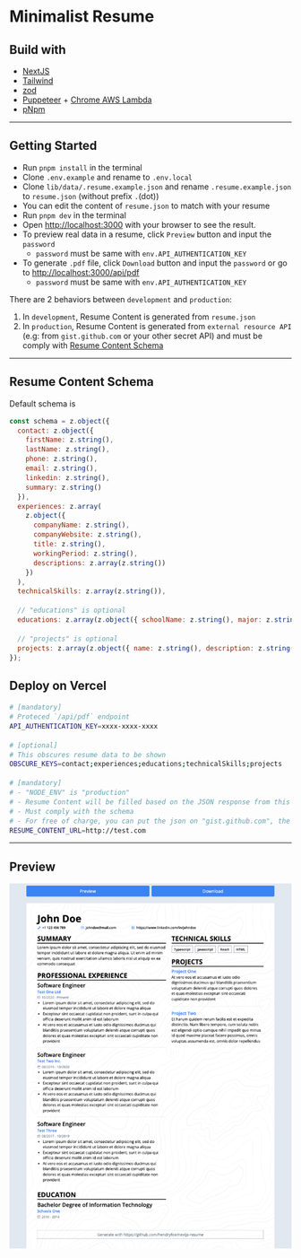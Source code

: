 # Minimalist Resume

## Build with

- [NextJS](https://nextjs.org)
- [Tailwind](https://tailwindcss.com/)
- [zod](https://zod.dev/)
- [Puppeteer](https://pptr.dev/) + [Chrome AWS Lambda](https://github.com/alixaxel/chrome-aws-lambda)
- [pNpm](https://pnpm.io/)

---

## Getting Started

- Run `pnpm install` in the terminal
- Clone `.env.example` and rename to `.env.local`
- Clone `lib/data/.resume.example.json` and rename `.resume.example.json` to `resume.json` (without prefix `.`(dot))
- You can edit the content of `resume.json` to match with your resume
- Run `pnpm dev` in the terminal
- Open [http://localhost:3000](http://localhost:3000) with your browser to see the result.
- To preview real data in a resume, click `Preview` button and input the `password`
  - `password` must be same with `env.API_AUTHENTICATION_KEY`
- To generate `.pdf` file, click `Download` button and input the `password` or go to [http://localhost:3000/api/pdf](http://localhost:3000/api/pdf)
  - `password` must be same with `env.API_AUTHENTICATION_KEY`

There are 2 behaviors between `development` and `production`:

1. In `development`, Resume Content is generated from `resume.json`
2. In `production`, Resume Content is generated from `external resource API`<br />
   (e.g: from `gist.github.com` or your other secret API) and must be comply with [Resume Content Schema](#resume-content-schema)

---

## Resume Content Schema

Default schema is

```javascript
const schema = z.object({
  contact: z.object({
    firstName: z.string(),
    lastName: z.string(),
    phone: z.string(),
    email: z.string(),
    linkedin: z.string(),
    summary: z.string()
  }),
  experiences: z.array(
    z.object({
      companyName: z.string(),
      companyWebsite: z.string(),
      title: z.string(),
      workingPeriod: z.string(),
      descriptions: z.array(z.string())
    })
  ),
  technicalSkills: z.array(z.string()),

  // "educations" is optional
  educations: z.array(z.object({ schoolName: z.string(), major: z.string(), year: z.string() })).optional(),

  // "projects" is optional
  projects: z.array(z.object({ name: z.string(), description: z.string() })).optional()
});
```

## Deploy on Vercel

```bash
# [mandatory]
# Proteced `/api/pdf` endpoint
API_AUTHENTICATION_KEY=xxxx-xxxx-xxxx

# [optional]
# This obscures resume data to be shown
OBSCURE_KEYS=contact;experiences;educations;technicalSkills;projects

# [mandatory]
# - "NODE_ENV" is "production"
# - Resume Content will be filled based on the JSON response from this URL
# - Must comply with the schema
# - For free of charge, you can put the json on "gist.github.com", the example can be found in the ".env.example" file
RESUME_CONTENT_URL=http://test.com
```

---

## Preview

![preview](example-preview.png)
